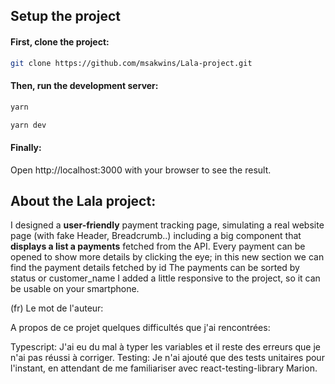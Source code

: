 ## Setup the project

#### First, clone the project:

```bash
git clone https://github.com/msakwins/Lala-project.git
```

#### Then, run the development server:

```bash
yarn
```

```bash
yarn dev
```

#### Finally:

Open http://localhost:3000 with your browser to see the result.

## About the Lala project:

I designed a **user-friendly** payment tracking page, simulating a real website page (with fake Header, Breadcrumb..) including a big <Table> component that **displays a list a payments** fetched from the API.
Every payment can be opened to show more details by clicking the eye; in this new section we can find the payment details fetched by id The payments can be sorted by status or customer_name
I added a little responsive to the project, so it can be usable on your smartphone.

(fr) Le mot de l'auteur:

A propos de ce projet quelques difficultés que j'ai rencontrées:

Typescript: J'ai eu du mal à typer les variables et il reste des erreurs que je n'ai pas réussi à corriger.
Testing: Je n'ai ajouté que des tests unitaires pour l'instant, en attendant de me familiariser avec react-testing-library
Marion.

